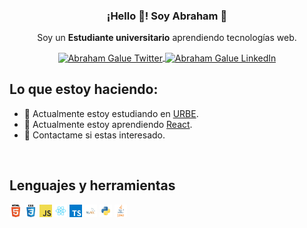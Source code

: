 <p align="center" width="300">
   <h3 align="center">¡Hello 👋! Soy Abraham 💎</h3>
</p>

<p align="center">Soy un <strong>Estudiante universitario</strong> aprendiendo tecnologías web.</p>

<p align='center'>
   <a href="https://twitter.com/AbrahamGaluee" target="_blank">
   <img align="center" src="https://cdn.jsdelivr.net/npm/simple-icons@10.4.0/icons/x.svg" alt="Abraham Galue Twitter" height="28px" width="28px" />
   </a>
   <a href="https://www.linkedin.com/in/abrahamgalue" target="_blank">
   <img align="center" src="https://cdn.jsdelivr.net/npm/simple-icons@3.0.1/icons/linkedin.svg" alt="Abraham Galue LinkedIn" width="28px" height="28px" />
   </a>
</p>

## Lo que estoy haciendo:

- 🔭 Actualmente estoy estudiando en [URBE](https://www.urbe.edu/).
- 🌱 Actualmente estoy aprendiendo [React](https://react.dev/).
- 💬 Contactame si estas interesado.

<br />

## Lenguajes y herramientas

<code><img height="20" src="https://raw.githubusercontent.com/github/explore/80688e429a7d4ef2fca1e82350fe8e3517d3494d/topics/html/html.png"></code>
<code><img height="20" src="https://raw.githubusercontent.com/github/explore/80688e429a7d4ef2fca1e82350fe8e3517d3494d/topics/css/css.png"></code>
<code><img height="20" src="https://raw.githubusercontent.com/github/explore/80688e429a7d4ef2fca1e82350fe8e3517d3494d/topics/javascript/javascript.png"></code>
<code><img height="20" src="https://raw.githubusercontent.com/github/explore/80688e429a7d4ef2fca1e82350fe8e3517d3494d/topics/react/react.png"></code>
<code><img height="20" src="https://raw.githubusercontent.com/github/explore/80688e429a7d4ef2fca1e82350fe8e3517d3494d/topics/typescript/typescript.png"></code>
<code><img height="20" src="https://raw.githubusercontent.com/github/explore/80688e429a7d4ef2fca1e82350fe8e3517d3494d/topics/mysql/mysql.png"></code>
<code><img height="20" src="https://raw.githubusercontent.com/github/explore/80688e429a7d4ef2fca1e82350fe8e3517d3494d/topics/python/python.png"></code>
<code><img height="20" src="https://raw.githubusercontent.com/github/explore/5b3600551e122a3277c2c5368af2ad5725ffa9a1/topics/java/java.png"></code>
